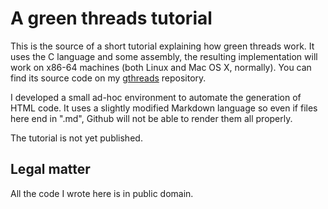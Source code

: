 # A green threads tutorial

This is the source of a short tutorial explaining how green
threads work. It uses the C language and some assembly, the
resulting implementation will work on x86-64 machines (both
Linux and Mac OS X, normally). You can find its source code
on my [gthreads](http://github.com/mpu/gthreads/)
repository.

I developed a small ad-hoc environment to automate the
generation of HTML code. It uses a slightly modified
Markdown language so even if files here end in ".md", Github
will not be able to render them all properly.

The tutorial is not yet published.

## Legal matter

All the code I wrote here is in public domain.
